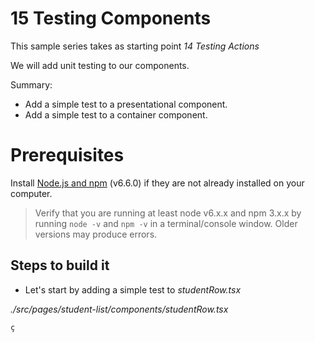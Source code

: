 # 15 Testing Components

This sample series takes as starting point _14 Testing Actions_

We will add unit testing to our components.

Summary:

- Add a simple test to a presentational component.
- Add a simple test to a container component.

# Prerequisites

Install [Node.js and npm](https://nodejs.org/en/) (v6.6.0) if they are not already installed on your computer.

> Verify that you are running at least node v6.x.x and npm 3.x.x by running `node -v` and `npm -v` in a terminal/console window. Older versions may produce errors.

## Steps to build it

-  Let's start by adding a simple test to _studentRow.tsx_

_./src/pages/student-list/components/studentRow.tsx_

```javascript
ç
```
